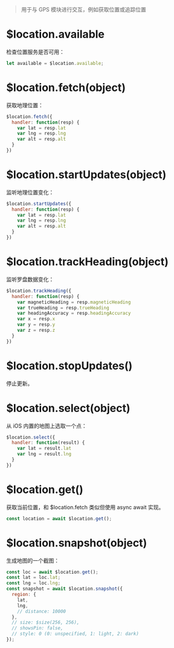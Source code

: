 > 用于与 GPS 模块进行交互，例如获取位置或追踪位置

# $location.available

检查位置服务是否可用：

```js
let available = $location.available;
```

# $location.fetch(object)

获取地理位置：

```js
$location.fetch({
  handler: function(resp) {
    var lat = resp.lat
    var lng = resp.lng
    var alt = resp.alt
  }
})
```

# $location.startUpdates(object)

监听地理位置变化：

```js
$location.startUpdates({
  handler: function(resp) {
    var lat = resp.lat
    var lng = resp.lng
    var alt = resp.alt
  }
})
```

# $location.trackHeading(object)

监听罗盘数据变化：

```js
$location.trackHeading({
  handler: function(resp) {
    var magneticHeading = resp.magneticHeading
    var trueHeading = resp.trueHeading
    var headingAccuracy = resp.headingAccuracy
    var x = resp.x
    var y = resp.y
    var z = resp.z
  }
})
```

# $location.stopUpdates()

停止更新。

# $location.select(object)

从 iOS 内置的地图上选取一个点：

```js
$location.select({
  handler: function(result) {
    var lat = result.lat
    var lng = result.lng
  }
})
```

# $location.get()

获取当前位置，和 $location.fetch 类似但使用 async await 实现。

```js
const location = await $location.get();
```

# $location.snapshot(object)

生成地图的一个截图：

```js
const loc = await $location.get();
const lat = loc.lat;
const lng = loc.lng;
const snapshot = await $location.snapshot({
  region: {
    lat,
    lng,
    // distance: 10000
  },
  // size: $size(256, 256),
  // showsPin: false,
  // style: 0 (0: unspecified, 1: light, 2: dark)
});
```